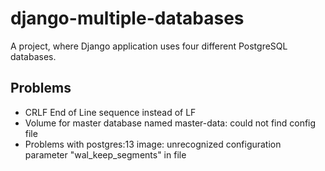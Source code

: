 # django-multiple-databases
A project, where Django application uses four different PostgreSQL databases.

## Problems

- CRLF End of Line sequence instead of LF
- Volume for master database named master-data: could not find config file
- Problems with postgres:13 image: unrecognized configuration parameter "wal_keep_segments" in file